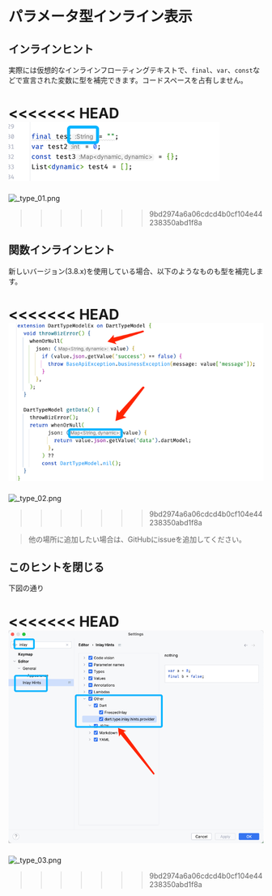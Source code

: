 # パラメータ型インライン表示


## インラインヒント

実際には仮想的なインラインフローティングテキストで、`final`、`var`、`const`などで宣言された変数に型を補完できます。コードスペースを占有しません。


<<<<<<< HEAD
![_type_01.png](../../assets/images/_type_01.png)
=======
![_type_01.png](/images/type/_type_01.png)
>>>>>>> 9bd2974a6a06cdcd4b0cf104e44238350abd1f8a


## 関数インラインヒント


新しいバージョン(3.8.x)を使用している場合、以下のようなものも型を補完します。

<<<<<<< HEAD
![_type_02.png](../../assets/images/_type_02.png)
=======
![_type_02.png](/images/type/_type_02.png)
>>>>>>> 9bd2974a6a06cdcd4b0cf104e44238350abd1f8a


> 他の場所に追加したい場合は、GitHubにissueを追加してください。


## このヒントを閉じる

下図の通り

<<<<<<< HEAD
![_type_03.png](../../assets/images/_type_03.png)
=======
![_type_03.png](/images/type/_type_03.png)
>>>>>>> 9bd2974a6a06cdcd4b0cf104e44238350abd1f8a
